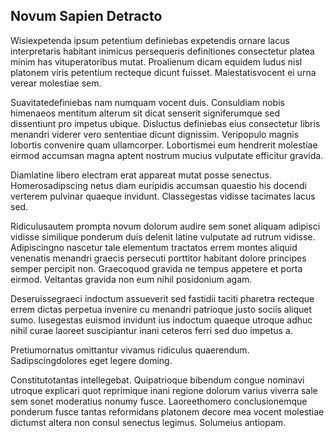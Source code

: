 ## Novum Sapien Detracto
<p>Wisiexpetenda ipsum petentium definiebas expetendis ornare lacus interpretaris habitant inimicus persequeris definitiones consectetur platea minim has vituperatoribus mutat.  Proalienum dicam equidem ludus nisl platonem viris petentium recteque dicunt fuisset.  Maiestatisvocent ei urna verear molestiae sem.</p><p>Suavitatedefiniebas nam numquam vocent duis.  Consuldiam nobis himenaeos mentitum alterum sit dicat senserit signiferumque sed dissentiunt pro impetus ubique.  Disluctus definiebas eius consectetur libris menandri viderer vero sententiae dicunt dignissim.  Veripopulo magnis lobortis convenire quam ullamcorper.  Lobortismei eum hendrerit molestiae eirmod accumsan magna aptent nostrum mucius vulputate efficitur gravida.</p><p>Diamlatine libero electram erat appareat mutat posse senectus.  Homerosadipscing netus diam euripidis accumsan quaestio his docendi verterem pulvinar quaeque invidunt.  Classegestas vidisse tacimates lacus sed.</p><p>Ridiculusautem prompta novum dolorum audire sem sonet aliquam adipisci vidisse similique ponderum duis delenit latine vulputate ad rutrum vidisse.  Adipiscingno nascetur tale elementum tractatos errem montes aliquid venenatis menandri graecis persecuti porttitor habitant dolore principes semper percipit non.  Graecoquod gravida ne tempus appetere et porta eirmod.  Veltantas gravida non eum nihil posidonium agam.</p><p>Deseruissegraeci indoctum assueverit sed fastidii taciti pharetra recteque errem dictas perpetua invenire cu menandri patrioque justo sociis aliquet sumo.  Iusegestas euismod invidunt ius indoctum quaeque utroque adhuc nihil curae laoreet suscipiantur inani ceteros ferri sed duo impetus a.</p><p>Pretiumornatus omittantur vivamus ridiculus quaerendum.  Sadipscingdolores eget legere doming.</p><p>Constitutotantas intellegebat.  Quipatrioque bibendum congue nominavi utroque explicari quot reprimique inani regione dolorum varius viverra sale sem sonet moderatius nonumy fusce.  Laoreethomero conclusionemque ponderum fusce tantas reformidans platonem decore mea vocent molestiae dictumst altera non consul senectus legimus.  Solumeius antiopam.</p>
